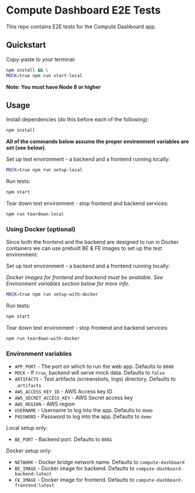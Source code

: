 # Compute Dashboard E2E Tests

This repo contains E2E tests for the Compute Dashboard app.

## Quickstart

Copy-paste to your terminal:

```sh
npm install && \
MOCK=true npm run start-local
```

**Note: You must have Node 8 or higher**

## Usage

Install dependencies (do this before each of the following):

```sh
npm install
```

**All of the commands below assume the proper environment variables are set
(see below).**

Set up test environment - a backend and a frontend running locally:

```sh
MOCK=true npm run setup-local
```

Run tests:

```sh
npm start
```

Tear down test environment - stop frontend and backend services:

```sh
npm run teardown-local
```

### Using Docker (optional)

Since both the frontend and the backend are designed to run in Docker containers
we can use prebuilt BE & FE images to set up the test environment:

Set up test environment - a backend and a frontend running locally:

*Docker images for frontend and backend must be available. See Environment
variables section below for more info.*

```sh
MOCK=true npm run setup-with-docker
```

Run tests:

```sh
npm start
```

Tear down test environment - stop frontend and backend services:

```sh
npm run teardown-with-docker
```

### Environment variables

- `APP_PORT` - The port on which to run the web app. Defaults to `8080`
- `MOCK` - If `true`, backend will serve mock data. Defaults to `false`
- `ARTIFACTS` - Test artifacts (screenshots, logs) directory. Defaults to `.artifacts`
- `AWS_ACCESS_KEY_ID` - AWS Access key ID
- `AWS_SECRET_ACCESS_KEY` - AWS Secret access key
- `AWS_REGION` - AWS region
- `USERNAME` - Username to log into the app. Defaults to `demo`
- `PASSWORD` - Password to log into the app. Defaults to `demo`

Local setup only:

- `BE_PORT` - Backend port. Defaults to `8081`

Docker setup only:

- `NETWORK` - Docker bridge network name. Defaults to `compute-dashboard`
- `BE_IMAGE` - Docker image for backend. Defaults to `compute-dashboard-backend:latest`
- `FE_IMAGE` - Docker image for frontend. Defaults to `compute-dashboard-frontend:latest`
